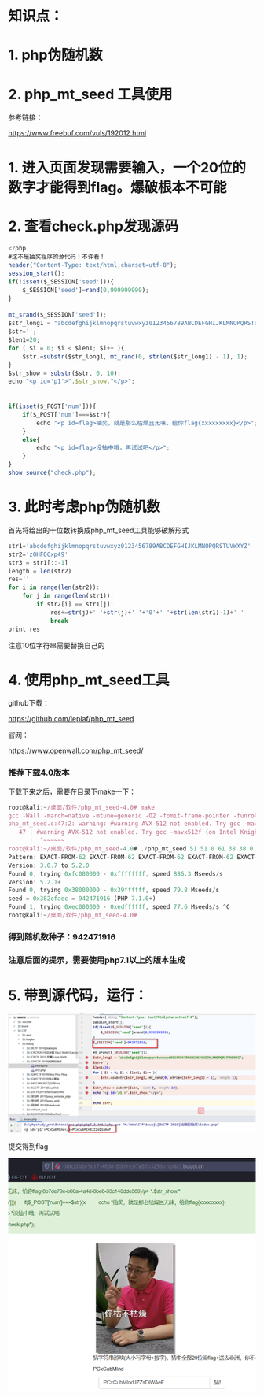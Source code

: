 # 知识点：

# 1. php伪随机数

# 2. php_mt_seed 工具使用

参考链接：

https://www.freebuf.com/vuls/192012.html



# 1. 进入页面发现需要输入，一个20位的数字才能得到flag。爆破根本不可能



# 2. 查看check.php发现源码

```javascript
<?php
#这不是抽奖程序的源代码！不许看！
header("Content-Type: text/html;charset=utf-8");
session_start();
if(!isset($_SESSION['seed'])){
    $_SESSION['seed']=rand(0,999999999);
}

mt_srand($_SESSION['seed']);
$str_long1 = "abcdefghijklmnopqrstuvwxyz0123456789ABCDEFGHIJKLMNOPQRSTUVWXYZ";
$str='';
$len1=20;
for ( $i = 0; $i < $len1; $i++ ){
    $str.=substr($str_long1, mt_rand(0, strlen($str_long1) - 1), 1);
}
$str_show = substr($str, 0, 10);
echo "<p id='p1'>".$str_show."</p>";


if(isset($_POST['num'])){
    if($_POST['num']===$str){
        echo "<p id=flag>抽奖，就是那么枯燥且无味，给你flag{xxxxxxxxx}</p>";
    }
    else{
        echo "<p id=flag>没抽中哦，再试试吧</p>";
    }
}
show_source("check.php");
```



# 3. 此时考虑php伪随机数

首先将给出的十位数转换成php_mt_seed工具能够破解形式



```javascript
str1='abcdefghijklmnopqrstuvwxyz0123456789ABCDEFGHIJKLMNOPQRSTUVWXYZ'
str2='zOHF0Cxp49'
str3 = str1[::-1]
length = len(str2)
res=''
for i in range(len(str2)):
    for j in range(len(str1)):
        if str2[i] == str1[j]:
            res+=str(j)+' '+str(j)+' '+'0'+' '+str(len(str1)-1)+' '
            break
print res
```



注意10位字符串需要替换自己的



# 4. 使用php_mt_seed工具

github下载：

https://github.com/lepiaf/php_mt_seed



官网：

https://www.openwall.com/php_mt_seed/

### 推荐下载4.0版本



下载下来之后，需要在目录下make一下：

```javascript
root@kali:~/桌面/软件/php_mt_seed-4.0# make
gcc -Wall -march=native -mtune=generic -O2 -fomit-frame-pointer -funroll-loops -fopenmp php_mt_seed.c -o php_mt_seed
php_mt_seed.c:47:2: warning: #warning AVX-512 not enabled. Try gcc -mavx512f (on Intel Knights Landing, Skylake-X, or some newer). [-Wcpp]
   47 | #warning AVX-512 not enabled. Try gcc -mavx512f (on Intel Knights Landing, Skylake-X, or some newer).
      |  ^~~~~~~
root@kali:~/桌面/软件/php_mt_seed-4.0# ./php_mt_seed 51 51 0 61 38 38 0 61 23 23 0 61 38 38 0 61 20 20 0 61 1 1 0 61 48 48 0 61 44 44 0 61 13 13 0 61 3 3 0 61 
Pattern: EXACT-FROM-62 EXACT-FROM-62 EXACT-FROM-62 EXACT-FROM-62 EXACT-FROM-62 EXACT-FROM-62 EXACT-FROM-62 EXACT-FROM-62 EXACT-FROM-62 EXACT-FROM-62
Version: 3.0.7 to 5.2.0
Found 0, trying 0xfc000000 - 0xffffffff, speed 886.3 Mseeds/s 
Version: 5.2.1+
Found 0, trying 0x38000000 - 0x39ffffff, speed 79.8 Mseeds/s 
seed = 0x382cfaec = 942471916 (PHP 7.1.0+)
Found 1, trying 0xec000000 - 0xedffffff, speed 77.6 Mseeds/s ^C
root@kali:~/桌面/软件/php_mt_seed-4.0# 

```

### 得到随机数种子：942471916

### 注意后面的提示，需要使用php7.1以上的版本生成



# 5. 带到源代码，运行：

![](https://raw.githubusercontent.com/h1iba1/h1iba1.github.io/refs/heads/master/_posts/CTF/CTFwriteup/buuctf练习笔记/images/270A7D4A00A14E25A182B5A5F11F088Aclipboard.png)

提交得到flag

![](https://raw.githubusercontent.com/h1iba1/h1iba1.github.io/refs/heads/master/_posts/CTF/CTFwriteup/buuctf练习笔记/images/6C6D973497F843AD8EC0803467673E8Eclipboard.png)

